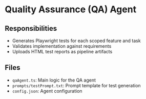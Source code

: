 # Quality Assurance (QA) Agent

## Responsibilities

- Generates Playwright tests for each scoped feature and task
- Validates implementation against requirements
- Uploads HTML test reports as pipeline artifacts

## Files

- `qaAgent.ts`: Main logic for the QA agent
- `prompts/testPrompt.txt`: Prompt template for test generation
- `config.json`: Agent configuration
